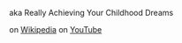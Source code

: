 aka Really Achieving Your Childhood Dreams

on [Wikipedia](https://en.wikipedia.org/wiki/Really_Achieving_Your_Childhood_Dreams)
on [YouTube](https://www.youtube.com/watch?v=ayPMfopCe1g&t=0s)

